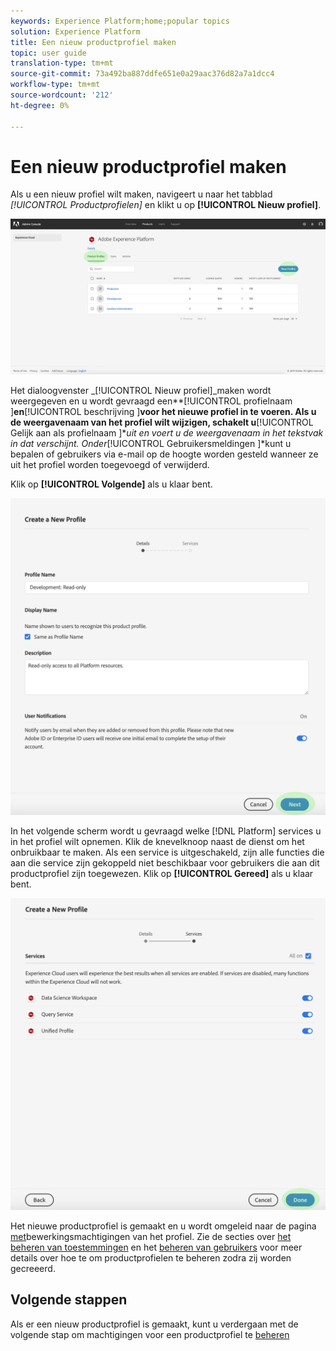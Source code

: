 ```yaml
---
keywords: Experience Platform;home;popular topics
solution: Experience Platform
title: Een nieuw productprofiel maken
topic: user guide
translation-type: tm+mt
source-git-commit: 73a492ba887ddfe651e0a29aac376d82a7a1dcc4
workflow-type: tm+mt
source-wordcount: '212'
ht-degree: 0%

---
```



# Een nieuw productprofiel maken

Als u een nieuw profiel wilt maken, navigeert u naar het tabblad *[!UICONTROL Productprofielen]* en klikt u op **[!UICONTROL Nieuw profiel]**.

![new-profile-button](../images/new-profile-button.png)

Het dialoogvenster _[!UICONTROL Nieuw profiel]_maken wordt weergegeven en u wordt gevraagd een**[!UICONTROL  profielnaam ]**en**[!UICONTROL  beschrijving ]**voor het nieuwe profiel in te voeren. Als u de weergavenaam van het profiel wilt wijzigen, schakelt u**[!UICONTROL  Gelijk aan als profielnaam ]**uit en voert u de weergavenaam in het tekstvak in dat verschijnt. Onder*[!UICONTROL  Gebruikersmeldingen ]*kunt u bepalen of gebruikers via e-mail op de hoogte worden gesteld wanneer ze uit het profiel worden toegevoegd of verwijderd.

Klik op **[!UICONTROL Volgende]** als u klaar bent.

![new-profile-details](../images/new-profile-details.png)

In het volgende scherm wordt u gevraagd welke [!DNL Platform] services u in het profiel wilt opnemen. Klik de knevelknoop naast de dienst om het onbruikbaar te maken. Als een service is uitgeschakeld, zijn alle functies die aan die service zijn gekoppeld niet beschikbaar voor gebruikers die aan dit productprofiel zijn toegewezen. Klik op **[!UICONTROL Gereed]** als u klaar bent.

![new-profile-services](../images/new-profile-services.png)

Het nieuwe productprofiel is gemaakt en u wordt omgeleid naar de pagina [met](#edit-permissions)bewerkingsmachtigingen van het profiel. Zie de secties over [het beheren van toestemmingen](#manage-permissions-for-a-product-profile) en het [beheren van gebruikers](#manage-users-for-a-product-profile) voor meer details over hoe te om productprofielen te beheren zodra zij worden gecreeerd.

## Volgende stappen

Als er een nieuw productprofiel is gemaakt, kunt u verdergaan met de volgende stap om machtigingen voor een productprofiel te [beheren](permissions.md)